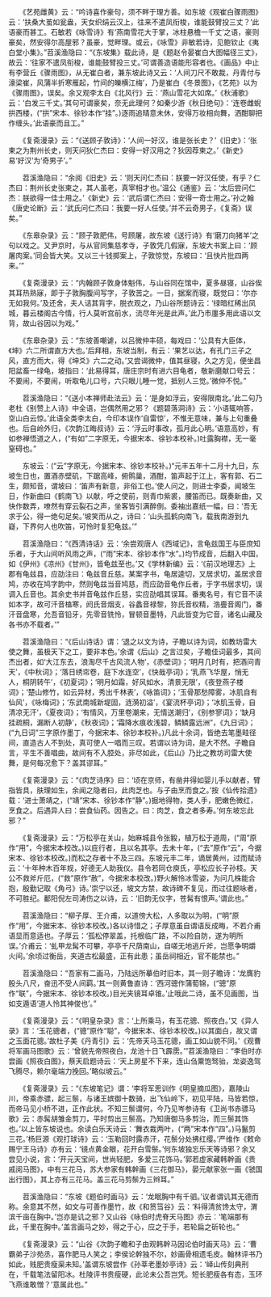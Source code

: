 <!-- { "loadSidebar": true } -->
　　《艺苑雌黄》云：“吟诗喜作豪句，须不畔于理方善。如东坡《观崔白骤雨图》云：‘扶桑大茧如瓮盎，天女织绢云汉上，往来不遣凤衔梭，谁能鼓臂投三丈？’此语豪而甚工。石敏若《咏雪诗》有‘燕南雪花大于掌，冰柱悬檐一千丈’之语，豪则豪矣，然安得尔高屋邪？虽豪，觉畔理。或云，《咏雪》非敏若诗，见鲍钦止《夷白堂小集》。”苕溪渔隐曰：“《东坡集》载此诗，是《题赵令晏崔白大图幅径三丈》，故云：‘往家不遣凤衔梭，谁能鼓臂投三丈。’可谓善造语能形容者也。《画品》中止有李营丘《骤雨图》，从无崔白者，兼东坡此诗又云：‘人间刀尺不敢裁，丹青付与濠梁崔，风蒲半折寒雁起，竹间的皪横江梅’，乃是崔白《冬景图》，《艺苑》以为《骤雨图》，误矣。余又观李太白《北风行》云：‘燕山雪花大如席。’《秋浦歌》云：‘白发三千丈。’其句可谓豪矣，奈无此理何？如秦少游《秋日绝句》：‘连卷雌蜺拱西楼，(“拱”宋本、徐钞本作“挂”。)逐雨追晴意未休，安得万妆相向舞，洒酣聊把作缠头。’此语豪而且工。”

　　《复斋漫录》云：“《送顾子敦诗》：‘人间一好汉，谁是张长史？’《旧史》：‘张柬之为荆州长史，则天问狄仁杰曰：安得一好汉用之？狄因荐柬之。’《新史》易‘好汉’为‘奇男子’。”

　　苕溪渔隐曰：“余阅《旧史》云：‘则天问仁杰曰：朕要一好汉任使，有乎？仁杰曰：荆州长史张柬之，其人虽老，真宰相才也。’温公《通鉴》云：‘太后尝问仁杰：朕欲得一佳士用之。’《新史》云：‘武后谓仁杰曰：安得一奇士用之。’孙之翰《唐史论断》云：‘武氏问仁杰曰：我要一好人任使。’并不云奇男子，《复斋》误矣。”

　　《东皋杂录》云：“顾子敦肥伟，号顾屠，故东坡《送行诗》有‘磨刀向猪羊’之句以戏之。又尹京时，与从官同集慈孝寺，子敦凭几假寐，东坡大书案上曰：‘顾屠肉案。’同会皆大笑。又以三十钱掷案上，子敦惊觉，东坡曰：‘且快片批四两来。’”

　　《复斋漫录》云：“内翰顾子敦身体魁伟，与山谷同在馆中，夏多昼寝，山谷俟其耳热熟寐，即于子敦胸腹间写字，子敦苦之。一日，据案而寝，既觉曰：‘尔亦无如我何。’及还舍，夫人诘其背字，脱衣观之，乃山谷所题诗云：‘绿暗红稀出凤城，暮云楼阁古今情，行人莫听宫前水，流尽年光是此声。’此乃市廛多用此语以文背，故山谷因以为戏。”

　　《东皋杂录》云：“东坡善嘲谑，以吕微仲丰硕，每戏曰：‘公具有大臣体，《坤》六二所谓直方大也。’后拜相，东坡当制，有云：‘果艺以达，有孔门三子之风，直方而大，得《坤爻》六二之动。’又尝谒微仲，值其昼寝，久之方见，便坐昌阳盆畜一绿龟，坡指曰：‘此易得耳，唐庄宗时有进六目龟者，敬新磨献口号云：不要闹，不要闹，听取龟儿口号，六只眼儿睡一觉，抵别人三觉。’微仲不悦。”

　　苕溪渔隐曰：“《送小本禅师赴法云》云：‘是身如浮云，安得限南北。’此二句乃老杜《别赞上人诗》中全语，岂偶然用之邪？《题碧落洞诗》云：‘小语辄响答，空山白云惊。’此语全类李太白，今印本误作‘自雷惊’，不惟无意味，兼与上句重叠也。后自岭外归，《次韵江晦叔诗》云：‘浮云时事改，孤月此心明。’语意高妙，有如参禅悟道之人，(“有如”二字原无，今据宋本、徐钞本校补。)吐露胸襟，无一毫窒碍也。”

　　东坡云：(“云”字原无，今据宋本、徐钞本校补。)“元丰五年十二月十九日，东坡生日也，置酒赤壁矶，下踞高峰，俯鹘巢，酒酣，笛声起于江上，客有郭、石二生，颇知音，谓坡曰：‘笛声有新意，非俗工也。’使人问之，则进士李委，闻坡生日，作新曲曰《鹤南飞》以献，呼之使前，则青巾紫裘，腰笛而已。既奏新曲，又快作数弄，嘹然有穿云裂石之声，坐客皆引满醉倒。委袖出嘉纸一幅，曰：‘吾无求于公，得一绝句足矣。’坡笑而从之，诗曰：‘山头孤鹤向南飞，载我南游到九嶷，下界何人也吹笛，可怜时复犯龟兹。’”

　　苕溪渔隐曰：“《西清诗话》云：‘余尝观唐人《西域记》，言龟兹国王与臣庶知乐者，于大山间听风雨之声，(“雨”宋本、徐钞本作“水”。)均节成音，后翻入中国，如《伊州》《凉州》《甘州》，皆龟兹至也。’又《学林新编》云：‘《前汉地理志》上郡有龟兹县，应劭注曰：龟兹音丘慈。某案字书，龟居逵切，又居求切，盖居求音鸠，亦收在鸠字韵中，然则龟兹当音鸠慈，而应劭音龟作丘者，于字书居求切，误调入丘音也。其余史书并音龟兹作丘慈，实应劭唱其误耳。番夷名号，有它音不读如本字，故可汗音榼寒，阏氏音烟支，谷蠡音禄黎，狝氏音权精，浩亹音阁门，番汗音盘寒，允吾音铅牙，先零音铣怜，冒顿音墨特，凡此皆变为它音，诸名山藏及各书亦不载者。’”

　　苕溪渔隐曰：“《后山诗话》谓：‘退之以文为诗，子瞻以诗为词，如教坊雷大使之舞，虽极天下之工，要非本色。’余谓《后山》之言过矣，子瞻佳词最多，其间杰出者，如‘大江东去，浪淘尽千古风流人物’，《赤壁词》；‘明月几时有，把酒问青天’，《中秋词》；‘落日绣帘卷，庭下水连空’，《快哉亭词》；‘乳燕飞华屋，悄无人，桐阴转午’，《初夏词》；‘明月如霜，好风如水，清景无限’，《夜登燕子楼词》；‘楚山修竹，如云异材，秀出千林表’，《咏笛词》；‘玉骨那愁障雾，冰肌自有仙风’，《咏梅词》；‘东武南城新堤固，涟漪初溢’，《宴流杯亭词》；‘冰肌玉骨，自清凉无汗’，《夏夜词》；‘有情风，万里卷潮来，无情送潮归’，《别参寥词》；‘缺月挂疏桐，漏断人初静’，《秋夜词》；‘霜降水痕收浅碧，鳞鳞露远洲”，《九日词》；(“九日词”三字原作墨丁，今据宋本、徐钞本校补。)凡此十余词，皆绝去笔墨畦径间，直造古人不到处，真可使人一唱而三叹。若谓以诗为词，是大不然。子瞻自言，平生不善唱曲，故间有不入腔处，非尽如此，《后山》乃比之教坊司雷大使舞，是何每况愈下？盖其谬耳。”

　　《复斋漫录》云：“《肉芝诗序》曰：‘顷在京师，有凿井得如婴儿手以献者，臂指皆具，肤理如生，余闻之隐者曰，此肉芝也。与子由烹而食之。’按《仙传拾遗》载：‘进士萧靖之，(“靖”宋本、徐钞本作“静”。)掘地得物，类人手，肥嫩色微红，烹食之。后遇异人曰：尝食仙药。因告之。曰：肉芝，食之者多寿。’何东坡忘此邪？”

　　《复斋漫录》云：“万松亭在关山，始麻城县令张毅，植万松于道周，(“周”原作“用”，今据宋本校改。)以庇行者，且以名其亭。去未十年，(“去”原作“云”，今据宋本、徐钞本校改。)而松之存者十不及三四。东坡元丰二年，谪居黄州，过而赋诗云：‘十年种木百年规，好德无人助我仪。县令若同仓庾氏，亭松应长子孙枝。天公不救斧斤厄，(“救”原作“赦”，今据宋本校改。)野火解怜冰雪姿，为问几株能合抱，殷勤记取《角弓》诗。’崇宁以还，坡文方禁，故诗碑不复见，而过往题咏者，不可胜纪。鄱阳倪左司涛伤之以诗，云：‘旧韵无仪字，苍髯有恨声。’谓此也。”

　　苕溪渔隐曰：“柳子厚、王介甫，以道傍大松，人多取以为明，(“明”原作“用”，今据宋本、徐钞本校改。)各以诗惜之；子厚意虽自谓语反成晦，不若介甫语显而意适也。子厚云：‘孤松停翠盖，托根临广路，不以险自防，遂为明所误。’介甫云：‘虬甲龙髯不可攀，亭亭千尺荫南山，自嗟无地逃斤斧，岂愿争明爝火间。’余顷过衡岳，夹道古松最盛，正有此患；虽岳祠相近，官不能禁也。”

　　苕溪渔隐曰：“吾家有二画马，乃陆远所摹伯时旧本，其一则子瞻诗：‘龙膺豹股头八尺，奋迅不受人间羁。’其一则黄鲁直诗：‘西河骢作蒲萄锦，(“骢”原作“联”，今据宋本、徐钞本校改。)目光夹镜耳卓锥。’止哦此二诗，虽不见画图，当如支遁语‘道人怜其神俊也’。”

　　《复斋漫录》云：“《明皇杂录》言：‘上所乘马，有玉花骢、照夜白。’又《异人录》言：‘玉花骢者，(“骢”原作“聪”，今据宋本、徐钞本校改。)以其面白，故又谓之玉面花骢。’故杜子美《丹青引》云：‘先帝天马玉花骢，画工如山貌不同。’《观曹将军画马图歌》云：‘曾貌先帝照夜白，龙池十日飞霹雳。’”苕溪渔隐曰：“李伯时亦尝画《照夜白图》，蔡天启题诗云：‘天上房星不下来，连山刍粟饱驽骀，龙姿逸驾飞腾尽，赖尔毫端力挽回。’略似坡云。”

　　《复斋漫录》云：“《东坡笔记》谓：‘李将军思训作《明皇摘瓜图》，嘉陵山川，帝乘赤骠，起三鬃，与诸王嫔御十数骑，出飞仙岭下，初见平陆，马皆若惊，而帝马见小桥不进，正作此状。不知三鬃谓何，今乃见岑参诗有《卫尚书赤骠马歌》云：赤髯胡雏金剪刀，平时剪出三鬃高。乃知唐御马多剪治，而三鬃其饰也。’以上皆东坡说也。余读白乐天诗云：‘舞衣裁两叶，(“两”宋本作“四”。)马鬣剪三花。’杨巨源《观打球诗》云：‘玉勒回时露赤汗，花鬃分处拂红缨。’严维作《敕命赐宁王马诗》亦有云：‘镜点黄金眼，花开白雪鬃。’何东坡独忘乐天等诗邪？余又尝见小说，言：‘开元天宝间，世尚轻肥，多爱三花饰马。’郭若虚家藏韩幹画《贵戚阅马图》，中有三花马，苏大参家有韩幹画《三花御马》，晏元献家张一画《虢国出行图》，其上亦有三花马。盖三花马剪鬃为三辫耳。”

　　苕溪渔隐曰：“东坡《题伯时画马》云：‘龙眠胸中有千驷。’议者谓讥其无德而称。余意其不然，如文与可善作墨竹，故《和筼筜谷》云：‘料得清贫馋太守，渭滨千亩在胸中。’岂亦是讥之邪？又山谷《咏伯时虎脊天马图》亦云：‘笔端那有此，千里在胸中。’盖言画马之妙，得之于心，应之于手，若轮扁之斫轮也。”

　　《复斋漫录》云：“山谷《次韵子瞻和子由观韩幹马因论伯时画天马》云：‘曹霸弟子沙苑丞，喜作肥马人笑之；李侯论幹独不尔，妙画骨相遗毛皮。翰林评书乃如此，贱肥贵瘦渠未知。’盖谓东坡尝作《孙莘老墨妙亭诗》云：‘峄山传刻典刑在，千载笔法留阳冰。杜陵评书贵瘦硬，此论未公吾岂凭。短长肥瘦各有态，玉环飞燕谁敢憎？’意属此也。”


